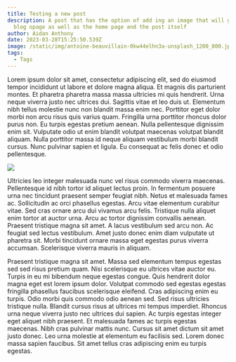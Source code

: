 ```yaml
---
title: Testing a new post
description: A post that has the option of add ing an image that will go on the
  blog opage as well as the home page and the post itself
author: Aidan Anthony
date: 2023-03-28T15:25:50.539Z
image: /static/img/antoine-beauvillain-0kw44elhn3a-unsplash_1200_800.jpg
tags:
  - Tags
---
```

Lorem ipsum dolor sit amet, consectetur adipiscing elit, sed do eiusmod tempor incididunt ut labore et dolore magna aliqua. Et magnis dis parturient montes. Et pharetra pharetra massa massa ultricies mi quis hendrerit. Urna neque viverra justo nec ultrices dui. Sagittis vitae et leo duis ut. Elementum nibh tellus molestie nunc non blandit massa enim nec. Porttitor eget dolor morbi non arcu risus quis varius quam. Fringilla urna porttitor rhoncus dolor purus non. Eu turpis egestas pretium aenean. Nulla pellentesque dignissim enim sit. Vulputate odio ut enim blandit volutpat maecenas volutpat blandit aliquam. Nulla porttitor massa id neque aliquam vestibulum morbi blandit cursus. Nunc pulvinar sapien et ligula. Eu consequat ac felis donec et odio pellentesque.

<a href="https://www.amazon.co.uk/dp/B08PKFM8RD?_encoding=UTF8&aaxitk=de60c55567c279364295263f25174c70&content-id=amzn1.sym.efc92a24-7584-4cbf-b786-4f3d4cab43a0%3Aamzn1.sym.efc92a24-7584-4cbf-b786-4f3d4cab43a0&hsa_cr_id=0&pd_rd_plhdr=t&pd_rd_r=cba548b2-0aa2-4c3a-b6aa-04d0bf2643f9&pd_rd_w=StnpU&pd_rd_wg=XhoGJ&qid=1680085826&sr=1-2-e0fa1fdd-d857-4087-adda-5bd576b25987&th=1&linkCode=li1&tag=allaboutcompetitions7-21&linkId=0364042d6fad56a2e342b8dbb90e768b&language=en_GB&ref_=as_li_ss_il" target="_blank"><img border="0" src="//ws-eu.amazon-adsystem.com/widgets/q?_encoding=UTF8&ASIN=B08PKFM8RD&Format=_SL110_&ID=AsinImage&MarketPlace=GB&ServiceVersion=20070822&WS=1&tag=allaboutcompetitions7-21&language=en_GB" ></a><img src="https://ir-uk.amazon-adsystem.com/e/ir?t=allaboutcompetitions7-21&language=en_GB&l=li1&o=2&a=B08PKFM8RD" width="1" height="1" border="0" alt="" style="border:none !important; margin:0px !important;" />

Ultricies leo integer malesuada nunc vel risus commodo viverra maecenas. Pellentesque id nibh tortor id aliquet lectus proin. In fermentum posuere urna nec tincidunt praesent semper feugiat nibh. Netus et malesuada fames ac. Sollicitudin ac orci phasellus egestas. Arcu vitae elementum curabitur vitae. Sed cras ornare arcu dui vivamus arcu felis. Tristique nulla aliquet enim tortor at auctor urna. Arcu ac tortor dignissim convallis aenean. Praesent tristique magna sit amet. A lacus vestibulum sed arcu non. Ac feugiat sed lectus vestibulum. Amet justo donec enim diam vulputate ut pharetra sit. Morbi tincidunt ornare massa eget egestas purus viverra accumsan. Scelerisque viverra mauris in aliquam.

Praesent tristique magna sit amet. Massa sed elementum tempus egestas sed sed risus pretium quam. Nisi scelerisque eu ultrices vitae auctor eu. Turpis in eu mi bibendum neque egestas congue. Quis hendrerit dolor magna eget est lorem ipsum dolor. Volutpat commodo sed egestas egestas fringilla phasellus faucibus scelerisque eleifend. Cras adipiscing enim eu turpis. Odio morbi quis commodo odio aenean sed. Sed risus ultricies tristique nulla. Blandit cursus risus at ultrices mi tempus imperdiet. Rhoncus urna neque viverra justo nec ultrices dui sapien. Ac turpis egestas integer eget aliquet nibh praesent. Et malesuada fames ac turpis egestas maecenas. Nibh cras pulvinar mattis nunc. Cursus sit amet dictum sit amet justo donec. Leo urna molestie at elementum eu facilisis sed. Lorem donec massa sapien faucibus. Sit amet tellus cras adipiscing enim eu turpis egestas.